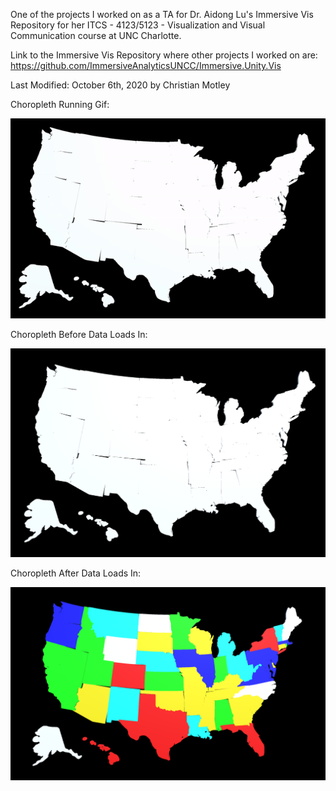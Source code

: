 One of the projects I worked on as a TA for Dr. Aidong Lu's Immersive Vis Repository for her ITCS - 4123/5123 - Visualization and Visual Communication course at UNC Charlotte.

Link to the Immersive Vis Repository where other projects I worked on are: https://github.com/ImmersiveAnalyticsUNCC/Immersive.Unity.Vis

Last Modified: October 6th, 2020 by Christian Motley

Choropleth Running Gif:

<img src="Choropleth.gif" width="600">

Choropleth Before Data Loads In:

<img src="Choropleth Before Data Load.PNG" width="600">

Choropleth After Data Loads In:

<img src="Choropleth After Data Load.PNG" width="600">
